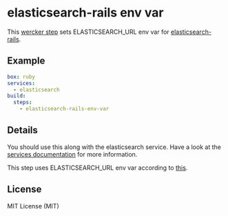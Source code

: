 # elasticsearch-rails env var

This [wercker step](http://devcenter.wercker.com/docs/steps/index.html) sets ELASTICSEARCH_URL env var for [elasticsearch-rails](https://github.com/elastic/elasticsearch-rails/).

## Example

```yml
box: ruby
services:
  - elasticsearch
build:
  steps:
    - elasticsearch-rails-env-var
```

## Details

You should use this along with the elasticsearch service.
Have a look at the [services documentation](http://devcenter.wercker.com/docs/services/index.html) for more information.

This step uses ELASTICSEARCH_URL env var according to [this](https://github.com/elastic/elasticsearch-rails/issues/119).

## License

MIT License (MIT)

